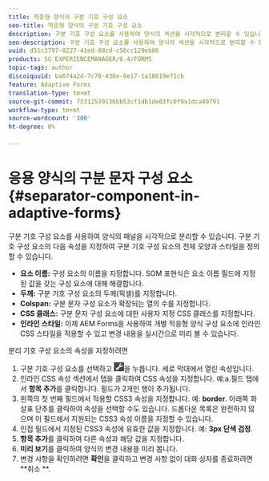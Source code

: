 ```yaml
---
title: 적응형 양식의 구분 기호 구성 요소
seo-title: 적응형 양식의 구분 기호 구성 요소
description: 구분 기호 구성 요소를 사용하여 양식의 섹션을 시각적으로 분리할 수 있습니다.
seo-description: 구분 기호 구성 요소를 사용하여 양식의 섹션을 시각적으로 분리할 수 있습니다.
uuid: d51c3797-8227-41ed-88cd-c56cc129eb86
products: SG_EXPERIENCEMANAGER/6.4/FORMS
topic-tags: author
discoiquuid: ba674a2d-7c78-430e-8e17-1a18619e71cb
feature: Adaptive Forms
translation-type: tm+mt
source-git-commit: 75312539136bb53cf1db1de03fc0f9a1dca49791
workflow-type: tm+mt
source-wordcount: '300'
ht-degree: 0%

---
```



# 응용 양식의 구분 문자 구성 요소 {#separator-component-in-adaptive-forms}

구분 기호 구성 요소를 사용하여 양식의 패널을 시각적으로 분리할 수 있습니다. 구분 기호 구성 요소의 다음 속성을 지정하여 구분 기호 구성 요소의 전체 모양과 스타일을 정의할 수 있습니다.

* **요소 이름:** 구성 요소의 이름을 지정합니다. SOM 표현식은 요소 이름 필드에 지정된 값을 갖는 구성 요소에 대해 해결합니다.
* **두께:** 구분 기호 구성 요소의 두께(픽셀)를 지정합니다.
* **Colspan:** 구분 문자 구성 요소가 확장되는 열의 수를 지정합니다.
* **CSS 클래스:** 구분 문자 구성 요소에 대한 사용자 지정 CSS 클래스를 지정합니다.
* **인라인 스타일:** 이제 AEM Forms을 사용하여 개별 적응형 양식 구성 요소에 인라인 CSS 스타일을 적용할 수 있고 변경 내용을 실시간으로 미리 볼 수 있습니다.

분리 기호 구성 요소의 속성을 지정하려면

1. 구분 기호 구성 요소를 선택하고 ![cmppr](assets/cmppr.png)을 누릅니다. 세로 막대에서 열린 속성입니다.
1. 인라인 CSS 속성 섹션에서 탭을 클릭하여 CSS 속성을 지정합니다. 예:a.필드 탭에서 **항목 추가**&#x200B;를 클릭합니다. 필드가 2개인 행이 추가됩니다.
1. 왼쪽의 첫 번째 필드에서 적용할 CSS3 속성을 지정합니다. 예: **border**. 아래쪽 화살표 단추를 클릭하여 속성을 선택할 수도 있습니다. 드롭다운 목록은 완전하지 않으며 이 필드에서 지원되는 CSS3 속성 이름을 지정할 수 있습니다.
1. 인접 필드에서 지정된 CSS3 속성에 유효한 값을 지정합니다. 예: **3px 단색 검정**.
1. **항목 추가**&#x200B;를 클릭하여 다른 속성과 해당 값을 지정합니다.
1. **미리 보기**&#x200B;를 클릭하여 양식의 변경 내용을 미리 봅니다.
1. 변경 사항을 확인하려면 **확인**&#x200B;을 클릭하고 변경 사항 없이 대화 상자를 종료하려면 **취소 **.

